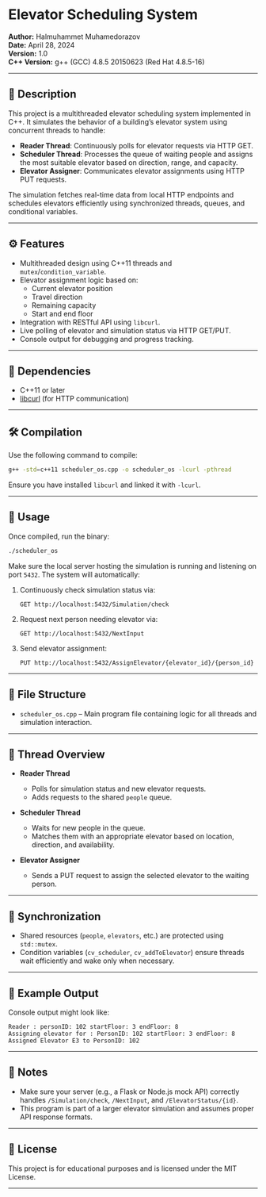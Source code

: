 # Elevator Scheduling System

**Author:** Halmuhammet Muhamedorazov  
**Date:** April 28, 2024  
**Version:** 1.0  
**C++ Version:** g++ (GCC) 4.8.5 20150623 (Red Hat 4.8.5-16)

---

## 📝 Description

This project is a multithreaded elevator scheduling system implemented in C++. It simulates the behavior of a building’s elevator system using concurrent threads to handle:

- **Reader Thread**: Continuously polls for elevator requests via HTTP GET.
- **Scheduler Thread**: Processes the queue of waiting people and assigns the most suitable elevator based on direction, range, and capacity.
- **Elevator Assigner**: Communicates elevator assignments using HTTP PUT requests.

The simulation fetches real-time data from local HTTP endpoints and schedules elevators efficiently using synchronized threads, queues, and conditional variables.

---

## ⚙️ Features

- Multithreaded design using C++11 threads and `mutex`/`condition_variable`.
- Elevator assignment logic based on:
  - Current elevator position
  - Travel direction
  - Remaining capacity
  - Start and end floor
- Integration with RESTful API using `libcurl`.
- Live polling of elevator and simulation status via HTTP GET/PUT.
- Console output for debugging and progress tracking.

---

## 🧩 Dependencies

- C++11 or later
- [libcurl](https://curl.se/libcurl/) (for HTTP communication)

---

## 🛠️ Compilation

Use the following command to compile:

```bash
g++ -std=c++11 scheduler_os.cpp -o scheduler_os -lcurl -pthread
```

Ensure you have installed `libcurl` and linked it with `-lcurl`.

---

## 🚀 Usage

Once compiled, run the binary:

```bash
./scheduler_os
```

Make sure the local server hosting the simulation is running and listening on port `5432`. The system will automatically:

1. Continuously check simulation status via:
   ```
   GET http://localhost:5432/Simulation/check
   ```

2. Request next person needing elevator via:
   ```
   GET http://localhost:5432/NextInput
   ```

3. Send elevator assignment:
   ```
   PUT http://localhost:5432/AssignElevator/{elevator_id}/{person_id}
   ```

---

## 📂 File Structure

- `scheduler_os.cpp` – Main program file containing logic for all threads and simulation interaction.

---

## 🧵 Thread Overview

- **Reader Thread**  
  - Polls for simulation status and new elevator requests.
  - Adds requests to the shared `people` queue.

- **Scheduler Thread**  
  - Waits for new people in the queue.
  - Matches them with an appropriate elevator based on location, direction, and availability.

- **Elevator Assigner**  
  - Sends a PUT request to assign the selected elevator to the waiting person.

---

## 🔐 Synchronization

- Shared resources (`people`, `elevators`, etc.) are protected using `std::mutex`.
- Condition variables (`cv_scheduler`, `cv_addToElevator`) ensure threads wait efficiently and wake only when necessary.

---

## 🧪 Example Output

Console output might look like:

```
Reader : personID: 102 startFloor: 3 endFloor: 8
Assigning elevator for : PersonID: 102 startFloor: 3 endFloor: 8
Assigned Elevator E3 to PersonID: 102
```

---

## 🛑 Notes

- Make sure your server (e.g., a Flask or Node.js mock API) correctly handles `/Simulation/check`, `/NextInput`, and `/ElevatorStatus/{id}`.
- This program is part of a larger elevator simulation and assumes proper API response formats.

---

## 📜 License

This project is for educational purposes and is licensed under the MIT License.

---
